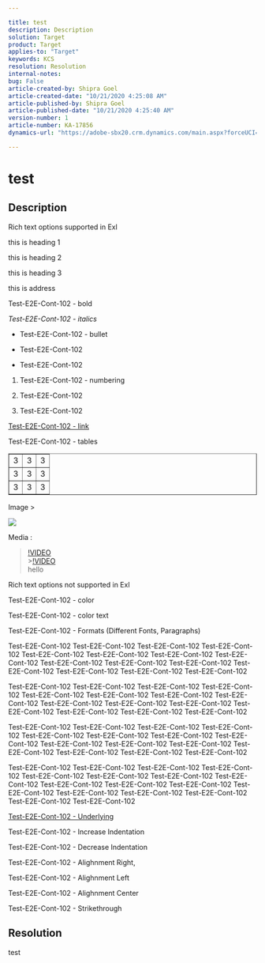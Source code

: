 ```yaml
---

title: test
description: Description
solution: Target
product: Target
applies-to: "Target"
keywords: KCS
resolution: Resolution
internal-notes:
bug: False
article-created-by: Shipra Goel
article-created-date: "10/21/2020 4:25:08 AM"
article-published-by: Shipra Goel
article-published-date: "10/21/2020 4:25:40 AM"
version-number: 1
article-number: KA-17856
dynamics-url: "https://adobe-sbx20.crm.dynamics.com/main.aspx?forceUCI=1&pagetype=entityrecord&etn=knowledgearticle&id=ef217861-5513-eb11-a813-000d3a98f7e7"

---
```


# test

## Description

Rich text options supported in Exl

this is heading 1

this is heading 2

this is heading 3

this is address

Test-E2E-Cont-102   -  bold

*Test-E2E-Cont-102  -  italics*

* Test-E2E-Cont-102  -  bullet

* Test-E2E-Cont-102

* Test-E2E-Cont-102

1. Test-E2E-Cont-102  -  numbering

2. Test-E2E-Cont-102

3. Test-E2E-Cont-102

[Test-E2E-Cont-102  - link](https://adobe.com) <br/>

Test-E2E-Cont-102   -  tables

<table border="1" cellpadding="1" cellspacing="0">
<tbody>
<tr>
<td>3</td>
<td>3</td>
<td>3</td>
</tr>
<tr>
<td>3</td>
<td>3</td>
<td>3</td>
</tr>
<tr>
<td>3</td>
<td>3</td>
<td>3</td>
</tr>
</tbody>
</table>

Image >

![](https://adobe.sharepoint.com/sites/D365Attachments-Non-Prod/knowledgearticle/Test-E2E-Cont-3_1ED22BA19612EB11A813002248049F6D/Article_Form.png) <br/>

Media :

>[!VIDEO](https://video.tv.adobe.com/v/18696?quality=9&learn=on) <br/> >[!VIDEO](https://video.tv.adobe.com/v/18696?quality=9&learn=on) <br/>  hello

Rich text options not supported in Exl

Test-E2E-Cont-102  -  color

Test-E2E-Cont-102  -  color text

Test-E2E-Cont-102  -  Formats (Different Fonts, Paragraphs) <br/>

Test-E2E-Cont-102 Test-E2E-Cont-102 Test-E2E-Cont-102 Test-E2E-Cont-102 Test-E2E-Cont-102 Test-E2E-Cont-102 Test-E2E-Cont-102 Test-E2E-Cont-102 Test-E2E-Cont-102 Test-E2E-Cont-102 Test-E2E-Cont-102 Test-E2E-Cont-102 Test-E2E-Cont-102 Test-E2E-Cont-102 Test-E2E-Cont-102

 Test-E2E-Cont-102 Test-E2E-Cont-102 Test-E2E-Cont-102 Test-E2E-Cont-102 Test-E2E-Cont-102 Test-E2E-Cont-102 Test-E2E-Cont-102 Test-E2E-Cont-102 Test-E2E-Cont-102 Test-E2E-Cont-102 Test-E2E-Cont-102 Test-E2E-Cont-102 Test-E2E-Cont-102 Test-E2E-Cont-102 Test-E2E-Cont-102 

Test-E2E-Cont-102 Test-E2E-Cont-102 Test-E2E-Cont-102 Test-E2E-Cont-102 Test-E2E-Cont-102 Test-E2E-Cont-102 Test-E2E-Cont-102 Test-E2E-Cont-102 Test-E2E-Cont-102 Test-E2E-Cont-102 Test-E2E-Cont-102 Test-E2E-Cont-102 Test-E2E-Cont-102 Test-E2E-Cont-102 Test-E2E-Cont-102

 Test-E2E-Cont-102 Test-E2E-Cont-102 Test-E2E-Cont-102 Test-E2E-Cont-102 Test-E2E-Cont-102 Test-E2E-Cont-102 Test-E2E-Cont-102 Test-E2E-Cont-102 Test-E2E-Cont-102 Test-E2E-Cont-102 Test-E2E-Cont-102 Test-E2E-Cont-102 Test-E2E-Cont-102 Test-E2E-Cont-102 Test-E2E-Cont-102 Test-E2E-Cont-102 Test-E2E-Cont-102 

<u>Test-E2E-Cont-102  -  Underlying</u>

Test-E2E-Cont-102   -  Increase Indentation

Test-E2E-Cont-102   -  Decrease Indentation

Test-E2E-Cont-102  -   Alighnment Right,

Test-E2E-Cont-102  -   Alighnment Left

Test-E2E-Cont-102  -   Alighnment Center

Test-E2E-Cont-102   -  Strikethrough

## Resolution

test
